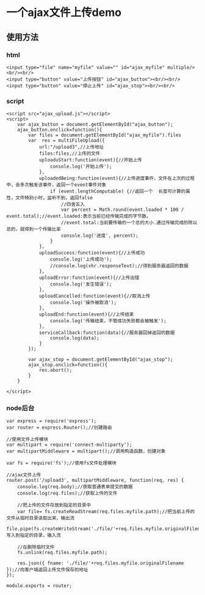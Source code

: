 # 一个ajax文件上传demo

## 使用方法

### html
    <input type="file" name="myfile" value="" id="ajax_myfile" multiple/><br/><br/>
    <input type="button" value="上传按钮" id="ajax_button"><br/><br/>
    <input type="button" value="停止上传" id="ajax_stop"><br/><br/>


### script
    <script src="ajax_upload.js"></script>
    <script>
        var ajax_button = document.getElementById("ajax_button");
        ajax_button.onclick=function(){
            var files = document.getElementById("ajax_myfile").files
            var  res = multiFileUpload({
                url:"/upload3",//上传地址
                files:files,//上传的文件
                uploaduStart:function(event){//开始上传
                    console.log('开始上传');
                },
                uploadedBeing:function(event){//上传进度事件，文件在上次的过程中，会多次触发该事件，返回一个event事件对象
                    if (event.lengthComputable) {//返回一个  长度可计算的属性，文件特别小时，监听不到，返回false
                        //四舍五入
                        var percent = Math.round(event.loaded * 100 / event.total);//event.loaded:表示当前已经传输完成的字节数。
                        //event.total:当前要传输的一个总的大小.通过传输完成的除以总的，就得到一个传输比率
                        console.log('进度', percent);
                    }
                },
                uploadSuccess:function(event){//上传成功
                    console.log('上传成功');
                    //console.log(xhr.responseText);//得到服务器返回的数据
                },
                uploadError:function(event){//上传出错
                    console.log('发生错误');
                },
                uploadCancelled:function(event){//取消上传
                    console.log('操作被取消');
                },
                uploadEnd:function(event){//上传结束
                    console.log('传输结束，不管成功失败都会被触发');
                },
                serviceCallback:function(data){//服务器回掉返回的数据
                    console.log(data);
                }
            });
    
            var ajax_stop = document.getElementById("ajax_stop");
            ajax_stop.onclick=function(){
                res.abort();
            }
        }
    
    </script>
    
### node后台

    var express = require('express');
    var router = express.Router();//创建路由
    
    //使用文件上传模块
    var multipart = require('connect-multiparty');
    var multipartMiddleware = multipart();//调用构造函数，创建对象
    
    var fs = require('fs');//使用fs文件处理模块
    
    //ajax文件上传
    router.post('/upload3', multipartMiddleware, function(req, res) {
        console.log(req.body);//获取普通表单提交的数据
        console.log(req.files);//获取上传的文件
    
        //把上传的文件存放到指定的目录中
        var file= fs.createReadStream(req.files.myfile.path);//把当前上传的文件从临时目录读取出来，输出流
        file.pipe(fs.createWriteStream('./file/'+req.files.myfile.originalFilename));//写入到指定的目录，输入流
    
        //在删除临时文件
        fs.unlink(req.files.myfile.path);
    
        res.json({ fname: './file/'+req.files.myfile.originalFilename });//向客户端返回上传文件保存的地址
    });
    
    module.exports = router;        